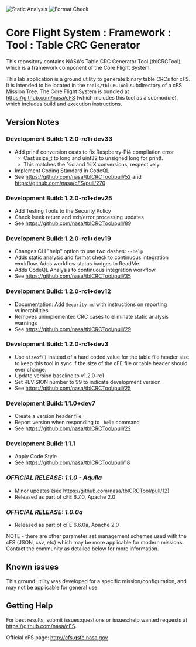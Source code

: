 ![Static Analysis](https://github.com/nasa/tblCRCTool/workflows/Static%20Analysis/badge.svg)
![Format Check](https://github.com/nasa/tblCRCTool/workflows/Format%20Check/badge.svg)

# Core Flight System : Framework : Tool : Table CRC Generator

This repository contains NASA's Table CRC Generator Tool (tblCRCTool), which is a framework component of the Core Flight System.

This lab application is a ground utility to generate binary table CRCs for cFS. It is intended to be located in the `tools/tblCRCTool` subdirectory of a cFS Mission Tree.  The Core Flight System is bundled at https://github.com/nasa/cFS (which includes this tool as a submodule), which includes build and execution instructions.

## Version Notes

### Development Build: 1.2.0-rc1+dev33

- Add printf conversion casts to fix Raspberry-Pi4 compilation error
  - Cast ssize_t to long and uint32 to unsigned long for printf.
  - This matches the %d and %lX conversions, respectively.
- Implement Coding Standard in CodeQL
- See <https://github.com/nasa/tblCRCTool/pull/52> and <https://github.com/nasa/cFS/pull/270>

### Development Build: 1.2.0-rc1+dev25

- Add Testing Tools to the Security Policy
- Check lseek return and exit/error processing updates
- See <https://github.com/nasa/tblCRCTool/pull/89>

### Development Build: 1.2.0-rc1+dev19

- Changes CLI "help" option to use two dashes: `--help`
- Adds static analysis and format check to continuous integration workflow. Adds workflow status badges to ReadMe.
- Adds CodeQL Analysis to continuous integration workflow.
- See <https://github.com/nasa/tblCRCTool/pull/35>

### Development Build: 1.2.0-rc1+dev12

- Documentation: Add `Security.md` with instructions on reporting vulnerabilities
- Removes unimplemented CRC cases to eliminate static analysis warnings
- See <https://github.com/nasa/tblCRCTool/pull/29>

### Development Build: 1.2.0-rc1+dev3

- Use `sizeof()` instead of a hard coded value for the table file header size to keep this tool in sync if the size of the cFE file or table header should ever change.
- Update version baseline to v1.2.0-rc1
- Set REVISION number to 99 to indicate development version
- See <https://github.com/nasa/tblCRCTool/pull/25>

### Development Build: 1.1.0+dev7

- Create a version header file
- Report version when responding to `-help` command
- See <https://github.com/nasa/tblCRCTool/pull/22>

### Development Build: 1.1.1

- Apply Code Style
- See <https://github.com/nasa/tblCRCTool/pull/18>

### **_OFFICIAL RELEASE: 1.1.0 - Aquila_**

- Minor updates (see https://github.com/nasa/tblCRCTool/pull/12)
- Released as part of cFE 6.7.0, Apache 2.0

### **_OFFICIAL RELEASE: 1.0.0a_**

- Released as part of cFE 6.6.0a, Apache 2.0

NOTE - there are other parameter set management schemes used with the cFS (JSON, csv, etc) which may be more applicable for modern missions.  Contact the community as detailed below for more information.

## Known issues

This ground utility was developed for a specific mission/configuration, and may not be applicable for general use.

## Getting Help

For best results, submit issues:questions or issues:help wanted requests at https://github.com/nasa/cFS.

Official cFS page: http://cfs.gsfc.nasa.gov
